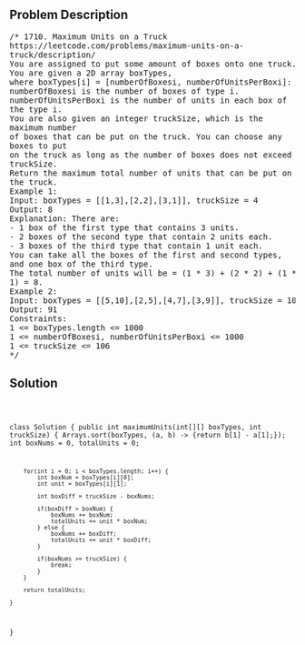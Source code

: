 <!--
<style>
  body { font-family: Arial, sans-serif; }
  .container { max-width: 100%; margin: 0 auto; padding: 10px; }
  .comment-block { max-width: 30%; background-color: #f9f9f9; padding: 10px; border-left: 5px solid #ccc; overflow-wrap: break-word; white-space: pre-wrap; }
  .code-block { background-color: #f4f4f4; padding: 10px; border: 1px solid #ddd; overflow-wrap: break-word; white-space: pre-wrap; }
</style>
-->

<div class='container'>
<h2>Problem Description</h2>
<div class='comment-block'>
<pre>
/* 1710. Maximum Units on a Truck
https://leetcode.com/problems/maximum-units-on-a-
truck/description/
You are assigned to put some amount of boxes onto one truck.
You are given a 2D array boxTypes,
where boxTypes[i] = [numberOfBoxesi, numberOfUnitsPerBoxi]:
numberOfBoxesi is the number of boxes of type i.
numberOfUnitsPerBoxi is the number of units in each box of
the type i.
You are also given an integer truckSize, which is the
maximum number
of boxes that can be put on the truck. You can choose any
boxes to put
on the truck as long as the number of boxes does not exceed
truckSize.
Return the maximum total number of units that can be put on
the truck.
Example 1:
Input: boxTypes = [[1,3],[2,2],[3,1]], truckSize = 4
Output: 8
Explanation: There are:
- 1 box of the first type that contains 3 units.
- 2 boxes of the second type that contain 2 units each.
- 3 boxes of the third type that contain 1 unit each.
You can take all the boxes of the first and second types,
and one box of the third type.
The total number of units will be = (1 * 3) + (2 * 2) + (1 *
1) = 8.
Example 2:
Input: boxTypes = [[5,10],[2,5],[4,7],[3,9]], truckSize = 10
Output: 91
Constraints:
1 <= boxTypes.length <= 1000
1 <= numberOfBoxesi, numberOfUnitsPerBoxi <= 1000
1 <= truckSize <= 106
*/
</pre>
</div>

<h2>Solution</h2>
<div class='code-block'>
<pre><code class='language-java'>

class Solution {
    public int maximumUnits(int[][] boxTypes, int truckSize) {
        Arrays.sort(boxTypes, (a, b) -> {return b[1] - a[1];});
        int boxNums = 0, totalUnits = 0;

        for(int i = 0; i < boxTypes.length; i++) {
            int boxNum = boxTypes[i][0];
            int unit = boxTypes[i][1];

            int boxDiff = truckSize - boxNums;

            if(boxDiff > boxNum) {
                boxNums += boxNum;
                totalUnits += unit * boxNum;
            } else {
                boxNums += boxDiff;
                totalUnits += unit * boxDiff;
            }

            if(boxNums >= truckSize) {
                break;
            }
        }

        return totalUnits;
        
    }
}</code></pre>
</div>
</div>
